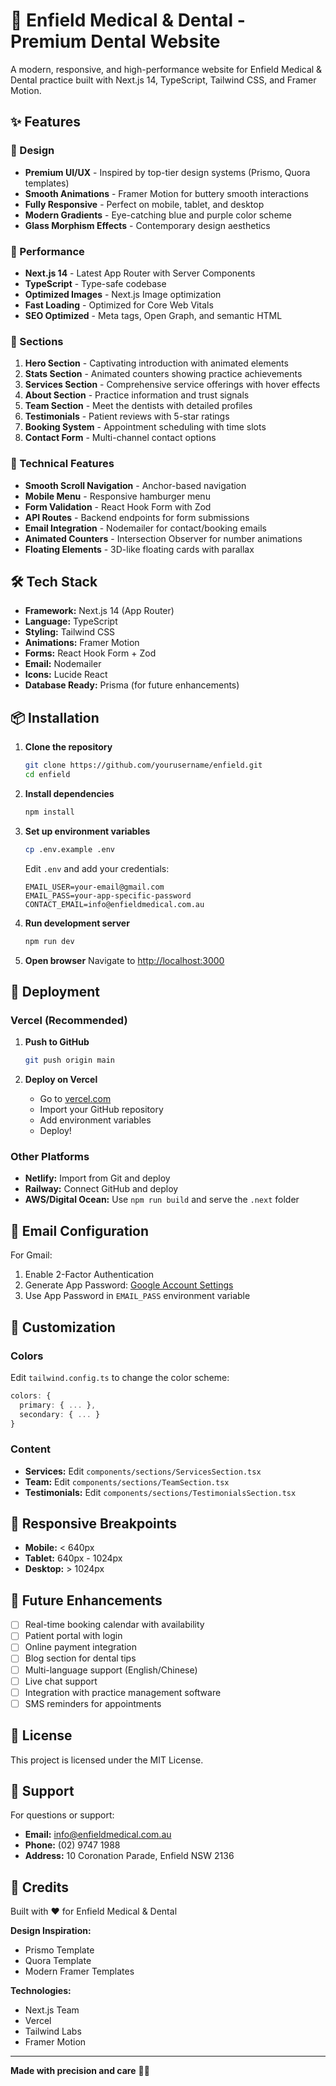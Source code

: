 # 🦷 Enfield Medical & Dental - Premium Dental Website

A modern, responsive, and high-performance website for Enfield Medical & Dental practice built with Next.js 14, TypeScript, Tailwind CSS, and Framer Motion.

## ✨ Features

### 🎨 Design
- **Premium UI/UX** - Inspired by top-tier design systems (Prismo, Quora templates)
- **Smooth Animations** - Framer Motion for buttery smooth interactions
- **Fully Responsive** - Perfect on mobile, tablet, and desktop
- **Modern Gradients** - Eye-catching blue and purple color scheme
- **Glass Morphism Effects** - Contemporary design aesthetics

### 🚀 Performance
- **Next.js 14** - Latest App Router with Server Components
- **TypeScript** - Type-safe codebase
- **Optimized Images** - Next.js Image optimization
- **Fast Loading** - Optimized for Core Web Vitals
- **SEO Optimized** - Meta tags, Open Graph, and semantic HTML

### 💼 Sections
1. **Hero Section** - Captivating introduction with animated elements
2. **Stats Section** - Animated counters showing practice achievements
3. **Services Section** - Comprehensive service offerings with hover effects
4. **About Section** - Practice information and trust signals
5. **Team Section** - Meet the dentists with detailed profiles
6. **Testimonials** - Patient reviews with 5-star ratings
7. **Booking System** - Appointment scheduling with time slots
8. **Contact Form** - Multi-channel contact options

### 🔧 Technical Features
- **Smooth Scroll Navigation** - Anchor-based navigation
- **Mobile Menu** - Responsive hamburger menu
- **Form Validation** - React Hook Form with Zod
- **API Routes** - Backend endpoints for form submissions
- **Email Integration** - Nodemailer for contact/booking emails
- **Animated Counters** - Intersection Observer for number animations
- **Floating Elements** - 3D-like floating cards with parallax

## 🛠️ Tech Stack

- **Framework:** Next.js 14 (App Router)
- **Language:** TypeScript
- **Styling:** Tailwind CSS
- **Animations:** Framer Motion
- **Forms:** React Hook Form + Zod
- **Email:** Nodemailer
- **Icons:** Lucide React
- **Database Ready:** Prisma (for future enhancements)

## 📦 Installation

1. **Clone the repository**
   ```bash
   git clone https://github.com/yourusername/enfield.git
   cd enfield
   ```

2. **Install dependencies**
   ```bash
   npm install
   ```

3. **Set up environment variables**
   ```bash
   cp .env.example .env
   ```
   Edit `.env` and add your credentials:
   ```
   EMAIL_USER=your-email@gmail.com
   EMAIL_PASS=your-app-specific-password
   CONTACT_EMAIL=info@enfieldmedical.com.au
   ```

4. **Run development server**
   ```bash
   npm run dev
   ```

5. **Open browser**
   Navigate to [http://localhost:3000](http://localhost:3000)

## 🚀 Deployment

### Vercel (Recommended)

1. **Push to GitHub**
   ```bash
   git push origin main
   ```

2. **Deploy on Vercel**
   - Go to [vercel.com](https://vercel.com)
   - Import your GitHub repository
   - Add environment variables
   - Deploy!

### Other Platforms
- **Netlify:** Import from Git and deploy
- **Railway:** Connect GitHub and deploy
- **AWS/Digital Ocean:** Use `npm run build` and serve the `.next` folder

## 📧 Email Configuration

For Gmail:
1. Enable 2-Factor Authentication
2. Generate App Password: [Google Account Settings](https://myaccount.google.com/security)
3. Use App Password in `EMAIL_PASS` environment variable

## 🎨 Customization

### Colors
Edit `tailwind.config.ts` to change the color scheme:
```typescript
colors: {
  primary: { ... },
  secondary: { ... }
}
```

### Content
- **Services:** Edit `components/sections/ServicesSection.tsx`
- **Team:** Edit `components/sections/TeamSection.tsx`
- **Testimonials:** Edit `components/sections/TestimonialsSection.tsx`

## 📱 Responsive Breakpoints

- **Mobile:** < 640px
- **Tablet:** 640px - 1024px
- **Desktop:** > 1024px

## 🔮 Future Enhancements

- [ ] Real-time booking calendar with availability
- [ ] Patient portal with login
- [ ] Online payment integration
- [ ] Blog section for dental tips
- [ ] Multi-language support (English/Chinese)
- [ ] Live chat support
- [ ] Integration with practice management software
- [ ] SMS reminders for appointments

## 📄 License

This project is licensed under the MIT License.

## 🤝 Support

For questions or support:
- **Email:** info@enfieldmedical.com.au
- **Phone:** (02) 9747 1988
- **Address:** 10 Coronation Parade, Enfield NSW 2136

## 🙏 Credits

Built with ❤️ for Enfield Medical & Dental

**Design Inspiration:**
- Prismo Template
- Quora Template
- Modern Framer Templates

**Technologies:**
- Next.js Team
- Vercel
- Tailwind Labs
- Framer Motion

---

**Made with precision and care** 🦷✨
